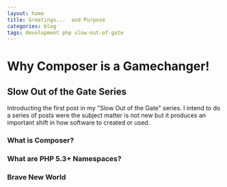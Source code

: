 ```yaml
---
layout: home
title: Greetings...  and Purpose
categories: blog 
tags: development php slow-out-of-gate
---
```


Why Composer is a Gamechanger!
==============================

Slow Out of the Gate Series
---------------------------

Introducting the first post in my "Slow Out of the Gate" series. I intend to do a series of posts were the subject matter is not new but it produces an important shift in how software to created or used.

### What is Composer?

### What are PHP 5.3+ Namespaces?

### Brave New World

